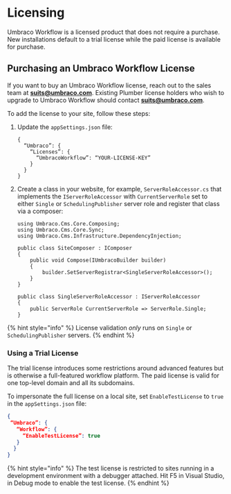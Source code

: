 # Licensing

Umbraco Workflow is a licensed product that does not require a purchase. New installations default to a trial license while the paid license is available for purchase.

## Purchasing an Umbraco Workflow License

If you want to buy an Umbraco Workflow license, reach out to the sales team at [**suits@umbraco.com**](mailto:suits@umbraco.com). Existing Plumber license holders who wish to upgrade to Umbraco Workflow should contact [**suits@umbraco.com**](mailto:suits@umbraco.com).

To add the license to your site, follow these steps:

1.  Update the `appSettings.json` file:

    ```
    {
      “Umbraco”: {
        “Licenses”: {
          “UmbracoWorkflow”: “YOUR-LICENSE-KEY”
        }   
      }  
    }
    ```
2.  Create a class in your website, for example, `ServerRoleAccessor.cs` that implements the `IServerRoleAccessor` with `CurrentServerRole` set to either `Single` or `SchedulingPublisher` server role and register that class via a composer:

    ```
    using Umbraco.Cms.Core.Composing;
    using Umbraco.Cms.Core.Sync;
    using Umbraco.Cms.Infrastructure.DependencyInjection;

    public class SiteComposer : IComposer
    {
        public void Compose(IUmbracoBuilder builder)
        {
            builder.SetServerRegistrar<SingleServerRoleAccessor>();
        }
    }

    public class SingleServerRoleAccessor : IServerRoleAccessor
    {
        public ServerRole CurrentServerRole => ServerRole.Single;
    }
    ```

{% hint style="info" %}
License validation _only_ runs on `Single` or `SchedulingPublisher` servers.
{% endhint %}

### Using a Trial License

The trial license introduces some restrictions around advanced features but is otherwise a full-featured workflow platform. The paid license is valid for one top-level domain and all its subdomains.

To impersonate the full license on a local site, set `EnableTestLicense` to `true` in the `appSettings.json` file:

```json
{
 “Umbraco”: {
   “Workflow”: {
     “EnableTestLicense”: true
   }
  }
}
```

{% hint style="info" %}
The test license is restricted to sites running in a development environment with a debugger attached. Hit F5 in Visual Studio, in Debug mode to enable the test license.
{% endhint %}

##
